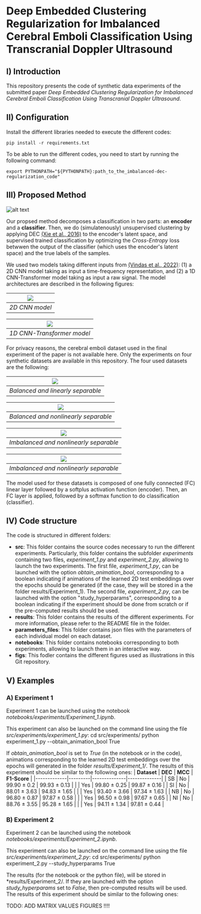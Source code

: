 # Deep Embedded Clustering Regularization for Imbalanced Cerebral Emboli Classification Using Transcranial Doppler Ultrasound

## I) Introduction

This repository presents the code of synthetic data experiments of the submitted paper *Deep Embedded Clustering Regularization for Imbalanced Cerebral Emboli Classification Using Transcranial Doppler Ultrasound*.

## II) Configuration

Install the different libraries needed to execute the different codes:

    pip install -r requirements.txt

To be able to run the different codes, you need to start by running the following command:

    export PYTHONPATH="${PYTHONPATH}:path_to_the_imbalanced-dec-regularization_code"

## III) Proposed Method

![alt text](https://github.com/gitanonymoussubmussion/imbalanced-dec-regularization/blob/main/figs/Method/GlobalPipeline.jpg)

Our propsed method decomposes a classification in two parts: an **encoder** and a **classifier**. Then, we do (simulatenously) unsupervised clustering by applying DEC [(Xie et al., 2016)](https://arxiv.org/abs/1511.06335) to the encoder's latent space, and supervised trained classification by optimizing the *Cross-Entropy* loss betwwen the output of the classifier (which uses the encoder's latent space) and the true labels of the samples.

We used two models taking different inputs from [(Vindas et al., 2022)](https://www.mlforhc.org/s/43-Paper-43_CameraReady.pdf): (1) a 2D CNN model taking as input a time-frequency representation, and (2) a 1D CNN-Transformer model taking as input a raw signal. The model architectures are described in the following figures:

| ![](https://github.com/gitanonymoussubmussion/imbalanced-dec-regularization/blob/main/figs/Method/2DCNN.jpg) | 
|:--:| 
| *2D CNN model* |

| ![](https://github.com/gitanonymoussubmussion/imbalanced-dec-regularization/blob/main/figs/Method/1DCNN_Transformer.jpg) | 
|:--:| 
| *1D CNN-Transformer model* |

For privacy reasons, the cerebral emboli dataset used in the final experiment of the paper is not available here. Only the experiments on four synthetic datasets are available in this repository. The four used datasets are the following:

| ![](https://github.com/gitanonymoussubmussion/imbalanced-dec-regularization/blob/main/figs/Dataset/SeparableBalanced.png) | 
|:--:| 
| *Balanced and linearly separable* |

| ![](https://github.com/gitanonymoussubmussion/imbalanced-dec-regularization/blob/main/figs/Dataset/NotSeparableBalanced.png) | 
|:--:| 
| *Balanced and nonlinearly separable* |


| ![](https://github.com/gitanonymoussubmussion/imbalanced-dec-regularization/blob/main/figs/Dataset/SeparableUnbalanced.png) | 
|:--:| 
| *Imbalanced and nonlinearly separable* |


| ![](https://github.com/gitanonymoussubmussion/imbalanced-dec-regularization/blob/main/figs/Dataset/NotSeparableUnbalanced.png) | 
|:--:| 
| *Imbalanced and nonlinearly separable* |


The model used for these datasets is composed of one fully connected (FC) linear layer followed by a softplus activation function (encoder). Then, an FC layer is applied, followed by a softmax function to do classification (classifier). 

## IV) Code structure

The code is structured in different folders:
- **src**: This folder contains the source codes necessary to run the different experiments. Particularly, this folder contains the subfolder *experiments* containing two files, *experiment_1.py* and *experiment_2.py*, allowing to launch the two experiments. 
The first file, *experiment_1.py*, can be launched with the option *obtain_animation_bool*, corresponding to a boolean indicating if animations of the learned 2D test embeddings over the epochs should be generated (if the case, they will be stored in a the folder results/Experiment_1). 
The second file, *experiment_2.py*, can be launched with the option "study_hyperparams", corresponding to a boolean indicating if the experiment should be done from scratch or if the pre-computed results should be used.
- **results**: This folder contains the results of the different experiments. For more information, please refer to the README file in the folder.
- **parameters_files**: This folder contains json files with the parameters of each individual model on each dataset.
- **notebooks**: This folder contains notebooks corresponding to both experiments, allowing to launch them in an interactive way.
- **figs**: This fodler contains the different figures used as illustrations in this Git repository.


## V) Examples

### A) Experiment 1

Experiment 1 can be launched using the notebook *notebooks/experiments/Experiment_1.ipynb*.

This experiment can also be launched on the command line using the file *src/experiments/experiment_1.py*:
    cd src/experiments/
    python experiment_1.py --obtain_animation_bool True
    
If *obtain_animation_bool* is set to *True* (in the notebook or in the code), animations corresponding to the learned 2D test embeddings over the epochs will generated in the folder *results/Experiment_1/*.
The results of this experiment should be similar to the following ones:
| **Dataset** | **DEC** | **MCC**      | **F1-Score** |
|-------------|---------|--------------|--------------|
|      SB     | No      | 99.90 ± 0.2   | 99.93 ± 0.13 |
|             | Yes     | 99.80 ± 0.25  | 99.87 ± 0.16 |
|      SI     | No      | 88.01 ± 3.63 | 94.83 ± 1.65 |
|             | Yes     | 93.40 ± 3.66  | 97.34 ± 1.63 |
|      NB     | No      | 96.80 ± 0.87  | 97.87 ± 0.58 |
|             | Yes     | 96.50 ± 0.98  | 97.67 ± 0.65 |
|      NI     | No      | 88.76 ± 3.55 | 95.28 ± 1.65 |
|             | Yes     | 94.11 ± 1.34 | 97.81 ± 0.44 |

### B) Experiment 2

Experiment 2 can be launched using the notebook *notebooks/experiments/Experiment_2.ipynb*.

This experiment can also be launched on the command line using the file *src/experiments/experiment_2.py*:
    cd src/experiments/
    python experiment_2.py --study_hyperparams True
    
The results (for the notebook or the python file), will be stored in *results/Experiment_2/. If they are launched with the option *study_hyperparams* set to *False*, then pre-computed results will be used. 
The results of this experiment should be similar to the following ones:

TODO: ADD MATRIX VALUES FIGURES !!!!
